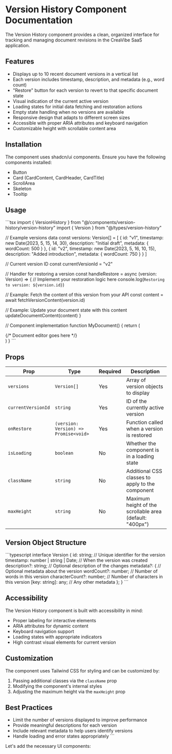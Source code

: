 # Version History Component Documentation

The Version History component provides a clean, organized interface for tracking and managing document revisions in the CreaVibe SaaS application.

## Features

- Displays up to 10 recent document versions in a vertical list
- Each version includes timestamp, description, and metadata (e.g., word count)
- "Restore" button for each version to revert to that specific document state
- Visual indication of the current active version
- Loading states for initial data fetching and restoration actions
- Empty state handling when no versions are available
- Responsive design that adapts to different screen sizes
- Accessible with proper ARIA attributes and keyboard navigation
- Customizable height with scrollable content area

## Installation

The component uses shadcn/ui components. Ensure you have the following components installed:

- Button
- Card (CardContent, CardHeader, CardTitle)
- ScrollArea
- Skeleton
- Tooltip

## Usage

\`\`\`tsx
import { VersionHistory } from "@/components/version-history/version-history"
import { Version } from "@/types/version-history"

// Example versions data
const versions: Version[] = [
  {
    id: "v1",
    timestamp: new Date(2023, 5, 15, 14, 30),
    description: "Initial draft",
    metadata: { wordCount: 500 }
  },
  {
    id: "v2",
    timestamp: new Date(2023, 5, 16, 10, 15),
    description: "Added introduction",
    metadata: { wordCount: 750 }
  }
]

// Current version ID
const currentVersionId = "v2"

// Handler for restoring a version
const handleRestore = async (version: Version) => {
  // Implement your restoration logic here
  console.log(`Restoring to version: ${version.id}`)
  
  // Example: Fetch the content of this version from your API
  const content = await fetchVersionContent(version.id)
  
  // Example: Update your document state with this content
  updateDocumentContent(content)
}

// Component implementation
function MyDocument() {
  return (
    <div className="grid grid-cols-3 gap-4">
      <div className="col-span-2">
        {/* Document editor goes here */}
      </div>
      <div>
        <VersionHistory
          versions={versions}
          currentVersionId={currentVersionId}
          onRestore={handleRestore}
          maxHeight="500px"
        />
      </div>
    </div>
  )
}
\`\`\`

## Props

| Prop | Type | Required | Description |
|------|------|----------|-------------|
| `versions` | `Version[]` | Yes | Array of version objects to display |
| `currentVersionId` | `string` | Yes | ID of the currently active version |
| `onRestore` | `(version: Version) => Promise<void>` | Yes | Function called when a version is restored |
| `isLoading` | `boolean` | No | Whether the component is in a loading state |
| `className` | `string` | No | Additional CSS classes to apply to the component |
| `maxHeight` | `string` | No | Maximum height of the scrollable area (default: "400px") |

## Version Object Structure

\`\`\`typescript
interface Version {
  id: string;                  // Unique identifier for the version
  timestamp: number | string | Date;  // When the version was created
  description?: string;        // Optional description of the changes
  metadata?: {                 // Optional metadata about the version
    wordCount?: number;        // Number of words in this version
    characterCount?: number;   // Number of characters in this version
    [key: string]: any;        // Any other metadata
  };
}
\`\`\`

## Accessibility

The Version History component is built with accessibility in mind:

- Proper labeling for interactive elements
- ARIA attributes for dynamic content
- Keyboard navigation support
- Loading states with appropriate indicators
- High contrast visual elements for current version

## Customization

The component uses Tailwind CSS for styling and can be customized by:

1. Passing additional classes via the `className` prop
2. Modifying the component's internal styles
3. Adjusting the maximum height via the `maxHeight` prop

## Best Practices

- Limit the number of versions displayed to improve performance
- Provide meaningful descriptions for each version
- Include relevant metadata to help users identify versions
- Handle loading and error states appropriately
\`\`\`

Let's add the necessary UI components:
